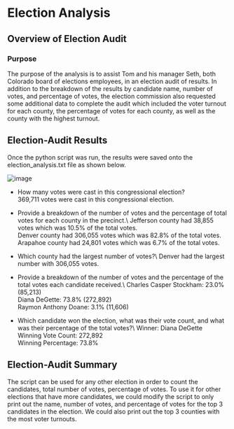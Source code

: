 # Election Analysis

## Overview of Election Audit

### Purpose
The purpose of the analysis is to assist Tom and his manager Seth, both Colorado board of elections employees, in an election audit of results. In addition to the breakdown of the results by candidate name, number of votes, and percentage of votes, the election commission also requested some additional data to complete the audit which included the voter turnout for each county, the percentage of votes for each county, as well as the county with the highest turnout.


## Election-Audit Results
Once the python script was run, the results were saved onto the election_analysis.txt file as shown below.

![image](https://user-images.githubusercontent.com/108503112/189497025-df0ee755-7ab4-4218-b9d0-314588ba160b.png)

* How many votes were cast in this congressional election?\
369,711 votes were cast in this congressional election.

* Provide a breakdown of the number of votes and the percentage of total votes for each county in the precinct.\\
Jefferson county had 38,855 votes which was 10.5% of the total votes.\
Denver county had 306,055 votes which was 82.8% of the total votes.\
Arapahoe county had 24,801 votes which was 6.7% of the total votes.


* Which county had the largest number of votes?\\
Denver had the largest number with 306,055 votes.


* Provide a breakdown of the number of votes and the percentage of the total votes each candidate received.\\
Charles Casper Stockham: 23.0% (85,213)\
Diana DeGette: 73.8% (272,892)\
Raymon Anthony Doane: 3.1% (11,606)

* Which candidate won the election, what was their vote count, and what was their percentage of the total votes?\\
Winner: Diana DeGette\
Winning Vote Count: 272,892\
Winning Percentage: 73.8%


## Election-Audit Summary
The script can be used for any other election in order to count the candidates, total number of votes, percentage of votes.
To use it for other elections that have more candidates, we could modify the script to only print out the name, number of votes, and percentage of votes for the top 3 candidates in the election. We could also print out the top 3 counties with the most voter turnouts. 

